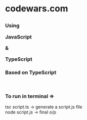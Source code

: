 # <p color="red">codewars.com</p>

### <div>Using <p color = "yellow">JavaScript</p>&<p color = "#3498db">TypeScript</p></div>

### <p color="greenyellow">Based on TypeScript</p>

<br>

### <p color = "crimson">To run in terminal => </p>

<p color = "greenyellow">tsc script.ts -> generate a script.js file <br> node script.js -> final o/p</p>
